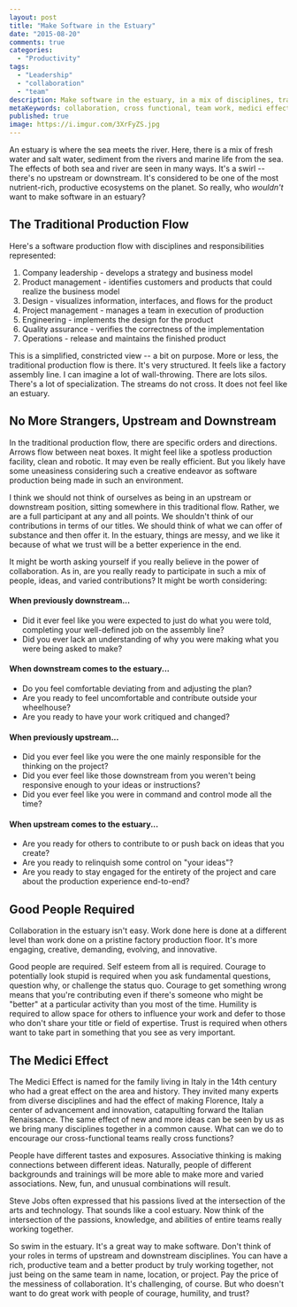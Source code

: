 ```yaml
---
layout: post
title: "Make Software in the Estuary"
date: "2015-08-20"
comments: true
categories:
  - "Productivity"
tags:
  - "Leadership"
  - "collaboration"
  - "team"
description: Make software in the estuary, in a mix of disciplines, training, and collaboration
metaKeywords: collaboration, cross functional, team work, medici effect, humility, productivity
published: true
image: https://i.imgur.com/3XrFyZS.jpg
---
```


An estuary is where the sea meets the river.  Here, there is a mix of fresh water and salt water, sediment from the rivers and marine life from the sea.  The effects of both sea and river are seen in many ways.  It's a swirl -- there's no upstream or downstream.  It's considered to be one of the most nutrient-rich, productive ecosystems on the planet.  So really, who *wouldn't* want to make software in an estuary?

<!--more-->

## The Traditional Production Flow

Here's a software production flow with disciplines and responsibilities represented:

1. Company leadership - develops a strategy and business model
2. Product management - identifies customers and products that could realize the business model
3. Design - visualizes information, interfaces, and flows for the product
4. Project management - manages a team in execution of production
5. Engineering - implements the design for the product
6. Quality assurance - verifies the correctness of the implementation
7. Operations - release and maintains the finished product

This is a simplified, constricted view -- a bit on purpose.  More or less, the traditional production flow is there.  It's very structured.  It feels like a factory assembly line.  I can imagine a lot of wall-throwing.  There are lots silos.  There's a lot of specialization.  The streams do not cross.  It does not feel like an estuary.

## No More Strangers, Upstream and Downstream

In the traditional production flow, there are specific orders and directions.  Arrows flow between neat boxes.  It might feel like a spotless production facility, clean and robotic.  It may even be really efficient.  But you likely have some uneasiness considering such a creative endeavor as software production being made in such an environment.

I think we should not think of ourselves as being in an upstream or downstream position, sitting somewhere in this traditional flow.  Rather, we are a full participant at any and all points.  We shouldn't think of our contributions in terms of our titles.  We should think of what we can offer of substance and then offer it.  In the estuary, things are messy, and we like it because of what we trust will be a better experience in the end.

It might be worth asking yourself if you really believe in the power of collaboration.  As in, are you really ready to participate in such a mix of people, ideas, and varied contributions?  It might be worth considering:

#### When previously downstream...

- Did it ever feel like you were expected to just do what you were told, completing your well-defined job on the assembly line?
- Did you ever lack an understanding of why you were making what you were being asked to make?

#### When downstream comes to the estuary...

- Do you feel comfortable deviating from and adjusting the plan?
- Are you ready to feel uncomfortable and contribute outside your wheelhouse?
- Are you ready to have your work critiqued and changed?

#### When previously upstream...

- Did you ever feel like you were the one mainly responsible for the thinking on the project?
- Did you ever feel like those downstream from you weren't being responsive enough to your ideas or instructions?
- Did you ever feel like you were in command and control mode all the time?

#### When upstream comes to the estuary...

- Are you ready for others to contribute to or push back on ideas that you create?
- Are you ready to relinquish some control on "your ideas"?
- Are you ready to stay engaged for the entirety of the project and care about the production experience end-to-end?

## Good People Required

Collaboration in the estuary isn't easy.  Work done here is done at a different level than work done on a pristine factory production floor.  It's more engaging, creative, demanding, evolving, and innovative.

Good people are required.  Self esteem from all is required.  Courage to potentially look stupid is required when you ask fundamental questions, question why, or challenge the status quo.  Courage to get something wrong means that you're contributing even if there's someone who might be "better" at a particular activity than you most of the time.  Humility is required to allow space for others to influence your work and defer to those who don't share your title or field of expertise.  Trust is required when others want to take part in something that you see as very important.

## The Medici Effect

The Medici Effect is named for the family living in Italy in the 14th century who had a great effect on the area and history.  They invited many experts from diverse disciplines and had the effect of making Florence, Italy a center of advancement and innovation, catapulting forward the Italian Renaissance.  The same effect of new and more ideas can be seen by us as we bring many disciplines together in a common cause.  What can we do to encourage our cross-functional teams really cross functions?

People have different tastes and exposures.  Associative thinking is making connections between different ideas.  Naturally, people of different backgrounds and trainings will be more able to make more and varied associations.  New, fun, and unusual combinations will result.

Steve Jobs often expressed that his passions lived at the intersection of the arts and technology.  That sounds like a cool estuary.  Now think of the intersection of the passions, knowledge, and abilities of entire teams really working together.

So swim in the estuary.  It's a great way to make software.  Don't think of your roles in terms of upstream and downstream disciplines.  You can have a rich, productive team and a better product by truly working together, not just being on the same team in name, location, or project.  Pay the price of the messiness of collaboration.  It's challenging, of course.  But who doesn't want to do great work with people of courage, humility, and trust?
